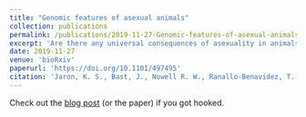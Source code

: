 ```yaml
---
title: "Genomic features of asexual animals"
collection: publications
permalink: /publications/2019-11-27-Genomic-features-of-asexual-animals
excerpt: 'Are there any universal consequences of asexuality in animals? We have collected genomes of 26 asexual animals and found that indeed there is not any really universal. '
date: 2019-11-27
venue: 'bioRxiv'
paperurl: 'https://doi.org/10.1101/497495'
citation: 'Jaron, K. S., Bast, J., Nowell R. W., Ranallo-Benavidez, T. R., Robinson-Rechavi, M., & Schwander, T., 2018. &quot;Genomic features of asexual animals.&quot; <i>bioRxiv</i>, 497495.'
---
```


Check out the [blog post](https://kamilsjaron.github.io/posts/2019/01/speculations_about_genomic_features_of_asexual_animals/) (or the paper) if you got hooked.